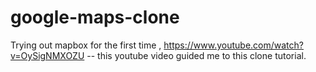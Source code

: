 # google-maps-clone
Trying out mapbox for the first time , https://www.youtube.com/watch?v=OySigNMXOZU -- this youtube video guided me to this clone tutorial. 
